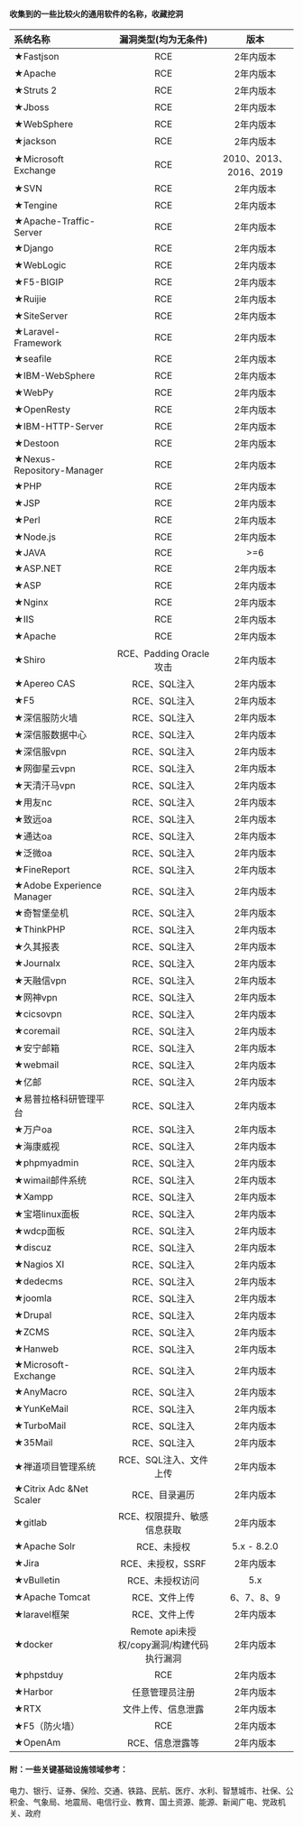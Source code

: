 #### 收集到的一些比较火的通用软件的名称，收藏挖洞

| 系统名称  | 漏洞类型(均为无条件) |  版本  |
| :---- | :----: | :----: |
| ★Fastjson | RCE | 2年内版本 |
| ★Apache | RCE | 2年内版本 |
| ★Struts 2 | RCE | 2年内版本 |
| ★Jboss | RCE | 2年内版本 |
| ★WebSphere | RCE | 2年内版本 |
| ★jackson | RCE | 2年内版本 |
| ★Microsoft Exchange | RCE | 2010、2013、2016、2019 |
| ★SVN | RCE | 2年内版本 |
| ★Tengine |    RCE   |   2年内版本    |
| ★Apache-Traffic-Server | RCE |  2年内版本 |
| ★Django|  RCE  | 2年内版本  |
| ★WebLogic |   RCE |  2年内版本 |
| ★F5-BIGIP |   RCE |   2年内版本|
| ★Ruijie | RCE | 2年内版本 |
| ★SiteServer | RCE | 2年内版本 |
| ★Laravel-Framework | RCE | 2年内版本 |
| ★seafile | RCE | 2年内版本 |
| ★IBM-WebSphere	 | RCE | 2年内版本 |
| ★WebPy  |  RCE | 2年内版本 |
| ★OpenResty |  RCE | 2年内版本 |
| ★IBM-HTTP-Server | RCE | 2年内版本 |
| ★Destoon |   RCE | 2年内版本 |
| ★Nexus-Repository-Manager |  RCE | 2年内版本 |
| ★PHP   |  RCE | 2年内版本 |
| ★JSP |  RCE | 2年内版本 |
| ★Perl | RCE | 2年内版本 |
| ★Node.js  | RCE  | 2年内版本 |
| ★JAVA  | RCE | >=6 |
| ★ASP.NET   |  RCE |2年内版本 |
| ★ASP    |  RCE | 2年内版本 |
| ★Nginx |  RCE |2年内版本 |
| ★IIS |  RCE |2年内版本 |
|★Apache  |  RCE | 2年内版本 |
|  ★Shiro|  RCE、Padding Oracle攻击 |  2年内版本 |
| ★Apereo CAS      | RCE、SQL注入 | 2年内版本 |
| ★F5    | RCE、SQL注入 | 2年内版本 |
| ★深信服防火墙  | RCE、SQL注入 | 2年内版本 |
|★深信服数据中心     | RCE、SQL注入 | 2年内版本 |
| ★深信服vpn   | RCE、SQL注入 | 2年内版本 |
| ★网御星云vpn  | RCE、SQL注入 | 2年内版本 |
|★天清汗马vpn  | RCE、SQL注入 | 2年内版本 |
| ★用友nc    | RCE、SQL注入 | 2年内版本 |
| ★致远oa | RCE、SQL注入 | 2年内版本 |
| ★通达oa | RCE、SQL注入 | 2年内版本 |
| ★泛微oa | RCE、SQL注入 | 2年内版本 |
|★FineReport      | RCE、SQL注入 | 2年内版本 |
| ★Adobe Experience Manager | RCE、SQL注入 | 2年内版本 |
| ★奇智堡垒机  | RCE、SQL注入 | 2年内版本 |
| ★ThinkPHP | RCE、SQL注入 | 2年内版本 |
| ★久其报表 | RCE、SQL注入 | 2年内版本 |
| ★Journalx | RCE、SQL注入 | 2年内版本 |
| ★天融信vpn	 | RCE、SQL注入 | 2年内版本 |
| ★网神vpn   | RCE、SQL注入 | 2年内版本 |
| ★cicsovpn | RCE、SQL注入 | 2年内版本 |
| ★coremail | RCE、SQL注入 | 2年内版本 |
| ★安宁邮箱 | RCE、SQL注入 | 2年内版本 |
|  ★webmail   | RCE、SQL注入 | 2年内版本 |
| ★亿邮    | RCE、SQL注入 | 2年内版本 |
| ★易普拉格科研管理平台 | RCE、SQL注入 | 2年内版本 |
| ★万户oa | RCE、SQL注入 | 2年内版本 |
| ★海康威视 | RCE、SQL注入 | 2年内版本 |
| ★phpmyadmin	 | RCE、SQL注入 | 2年内版本 |
| ★wimail邮件系统 | RCE、SQL注入 | 2年内版本 |
| ★Xampp	 | RCE、SQL注入 | 2年内版本 |
| ★宝塔linux面板 | RCE、SQL注入 | 2年内版本 |
| ★wdcp面板	  | RCE、SQL注入 | 2年内版本 |
| ★discuz	   | RCE、SQL注入 | 2年内版本 |
|  ★Nagios XI	| RCE、SQL注入 | 2年内版本 |
| ★dedecms  | RCE、SQL注入 | 2年内版本 |
| ★joomla | RCE、SQL注入 | 2年内版本 |
|  ★Drupal	| RCE、SQL注入 | 2年内版本 |
|  ★ZCMS| RCE、SQL注入 | 2年内版本 |
| ★Hanweb | RCE、SQL注入 | 2年内版本 |
| ★Microsoft-Exchange	 | RCE、SQL注入 | 2年内版本 |
| ★AnyMacro  | RCE、SQL注入 | 2年内版本 |
| ★YunKeMail  | RCE、SQL注入 | 2年内版本 |
| ★TurboMail  | RCE、SQL注入 | 2年内版本 |
| ★35Mail	 | RCE、SQL注入 | 2年内版本 |
|★禅道项目管理系统 | RCE、SQL注入、文件上传 | 2年内版本 |
|★Citrix Adc &Net Scaler	 | RCE、目录遍历 |  2年内版本|
| ★gitlab| RCE、权限提升、敏感信息获取 | 2年内版本 |
|★Apache Solr  |   RCE、未授权|  5.x - 8.2.0 |
|★Jira  |  RCE、未授权，SSRF |  2年内版本|
| ★vBulletin| RCE、未授权访问  | 	5.x|
|★Apache Tomcat 	 |  RCE、文件上传	|   6、7、8、9 |
| ★laravel框架| RCE、文件上传 |2年内版本 |
|★docker|Remote  api未授权/copy漏洞/构建代码执行漏洞|2年内版本|
|★phpstduy	|RCE|2年内版本|
|★Harbor|任意管理员注册|2年内版本|
|★RTX|文件上传、信息泄露|2年内版本|
|★F5（防火墙）|RCE|2年内版本|
|★OpenAm|RCE、信息泄露等|2年内版本|



#### 附：一些关键基础设施领域参考：
电力、银行、证券、保险、交通、铁路、民航、医疗、水利、智慧城市、社保、公积金、气象局、地震局、电信行业、教育、国土资源、能源、新闻广电、党政机关、政府
